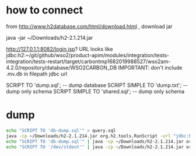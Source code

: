 # how to connect
from http://www.h2database.com/html/download.html , download jar

java -jar ~/Downloads/h2-2.1.214.jar

http://127.0.1.1:8082/login.jsp?
URL looks like
jdbc:h2:~/git/github/wso2/product-apim/modules/integration/tests-integration/tests-restart/target/carbontmp1682019988527/wso2am-4.2.0/repository/database/WSO2CARBON_DB
IMPORTANT: don't include .mv.db in filepath jdbc url


SCRIPT TO 'dump.sql';        -- dump database
SCRIPT SIMPLE TO 'dump.txt'; -- dump only schema
SCRIPT SIMPLE TO 'shared.sql'; -- dump only schema

# dump
```sh
echo "SCRIPT TO 'db-dump.sql'" > query.sql
java -cp ~/Downloads/h2-2.1.214.jar org.h2.tools.RunScript -url "jdbc:h2:file:./vocablesDb" -user username -password pazzword -script query.sql -showResults
echo "SCRIPT TO 'db-dump.sql'" | java -cp ~/Downloads/h2-2.1.214.jar org.h2.tools.RunScript -url "jdbc:h2:file:$HOME/git/github/wso2/product-apim/modules/integration/tests-integration/tests-restart/target/carbontmp1682019988527/wso2am-4.2.0/repository/database/WSO2CARBON_DB" -user wso2carbon -password wso2carbon -script '/dev/stdin' -showResults
echo "SCRIPT TO '/dev/stdout'" | java -cp ~/Downloads/h2-2.1.214.jar org.h2.tools.RunScript -url "jdbc:h2:file:$HOME/git/github/wso2/product-apim/modules/integration/tests-integration/tests-restart/target/carbontmp1682019988527/wso2am-4.2.0/repository/database/WSO2CARBON_DB" -user wso2carbon -password wso2carbon -script '/dev/stdin'
```
